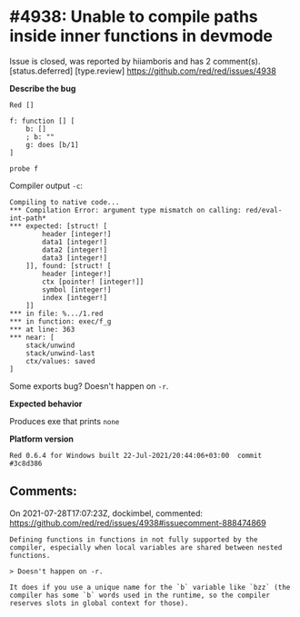 
#4938: Unable to compile paths inside inner functions in devmode
================================================================================
Issue is closed, was reported by hiiamboris and has 2 comment(s).
[status.deferred] [type.review]
<https://github.com/red/red/issues/4938>

**Describe the bug**
```
Red []

f: function [] [
	b: []
	; b: ""
	g: does [b/1]
]

probe f
```
Compiler output `-c`:
```
Compiling to native code...
*** Compilation Error: argument type mismatch on calling: red/eval-int-path*
*** expected: [struct! [
        header [integer!]
        data1 [integer!]
        data2 [integer!]
        data3 [integer!]
    ]], found: [struct! [
        header [integer!]
        ctx [pointer! [integer!]]
        symbol [integer!]
        index [integer!]
    ]]
*** in file: %.../1.red
*** in function: exec/f_g
*** at line: 363
*** near: [
    stack/unwind
    stack/unwind-last
    ctx/values: saved
]
```

Some exports bug? Doesn't happen on `-r`.

**Expected behavior**

Produces exe that prints `none`

**Platform version**
```
Red 0.6.4 for Windows built 22-Jul-2021/20:44:06+03:00  commit #3c8d386
```



Comments:
--------------------------------------------------------------------------------

On 2021-07-28T17:07:23Z, dockimbel, commented:
<https://github.com/red/red/issues/4938#issuecomment-888474869>

    Defining functions in functions in not fully supported by the compiler, especially when local variables are shared between nested functions.
    
    > Doesn't happen on -r.
    
    It does if you use a unique name for the `b` variable like `bzz` (the compiler has some `b` words used in the runtime, so the compiler reserves slots in global context for those).

